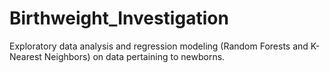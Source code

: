 # Birthweight_Investigation
Exploratory data analysis and regression modeling (Random Forests and K-Nearest Neighbors) on data pertaining to newborns.
